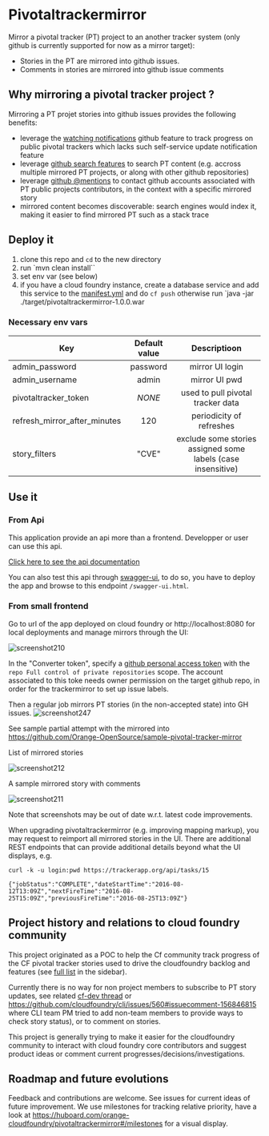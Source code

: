 # Pivotaltrackermirror

Mirror a pivotal tracker (PT) project to an another tracker system (only github is currently supported for now as a mirror target):
* Stories in the PT are mirrored into github issues.
* Comments in stories are mirrored into github issue comments


## Why mirroring a pivotal tracker project ?

Mirroring a PT projet stories into github issues provides the following benefits:
* leverage the [watching notifications](https://help.github.com/articles/about-notifications/#types-of-notifications) github feature to track progress on public pivotal trackers which lacks such self-service update notification feature
* leverage [github search features](https://help.github.com/articles/searching-github) to search PT content (e.g. accross multiple  mirrored PT projects, or along with other github repositories)
* leverage [github @mentions](https://help.github.com/articles/basic-writing-and-formatting-syntax/#mentioning-users-and-teams) to contact github accounts associated with PT public projects contributors, in the context with a specific mirrored story
* mirrored content becomes discoverable: search engines would index it, making it easier to find mirrored PT such as a stack trace

## Deploy it

1. clone this repo and `cd` to the new directory
2. run `mvn clean install``
3. set env var (see below)
4. if you have a cloud foundry instance, create a database service and add this service to the  [manifest.yml](/manifest.yml) and do `cf push` otherwise run `java -jar ./target/pivotaltrackermirror-1.0.0.war

### Necessary env vars

| Key                          | Default value      | Descriptioon       
| ---------------------------- |:------------------:|:------------------:|
| admin_password               | password           | mirror UI login    |
| admin_username               | admin              | mirror UI pwd |
| pivotaltracker_token         | *NONE*             | used to pull pivotal tracker data | 
| refresh_mirror_after_minutes | 120                | periodicity of refreshes
| story_filters                | "CVE"              | exclude some stories assigned some labels (case insensitive)        |

## Use it

### From Api

This application provide an api more than a frontend. Developper or user can use this api.

[Click here to see the api documentation](/src/docs/asciidoc/generated/api.adoc)

You can also test this api through [swagger-ui](http://swagger.io/swagger-ui/), to do so, you have to deploy the app and browse to this endpoint `/swagger-ui.html`.

### From small frontend

Go to url of the app deployed on cloud foundry or http://localhost:8080 for local deployments and manage mirrors through the UI:

![screenshot210](https://cloud.githubusercontent.com/assets/4748380/17184566/3d044c22-542d-11e6-90c7-0863a7cab0d7.png)

In the "Converter token", specify a [github personal access token](https://github.com/blog/1509-personal-api-tokens) with the  ``repo Full control of private repositories`` scope. The account associated to this toke needs owner permission on the target github repo, in order for the trackermirror to set up issue labels.


Then a regular job mirrors PT stories (in the non-accepted state) into GH issues.
![screenshot247](https://cloud.githubusercontent.com/assets/4748380/17997053/7cbee95c-6b6c-11e6-94a6-2199f626a894.png)


See sample partial attempt with the [](https://www.pivotaltracker.com/n/projects/997278) mirrored into https://github.com/Orange-OpenSource/sample-pivotal-tracker-mirror 

List of mirrored stories

![screenshot212](https://cloud.githubusercontent.com/assets/4748380/17189865/c546f448-5443-11e6-8a14-12f19eefc592.png)

A sample mirrored story with comments

![screenshot211](https://cloud.githubusercontent.com/assets/4748380/17189863/c3ddb42a-5443-11e6-8cbe-fe389181a813.png)

Note that screenshots may be out of date w.r.t. latest code improvements.

When upgrading pivotaltrackermirror (e.g. improving mapping markup), you may request to reimport all mirrored stories in the UI.
There are additional REST endpoints that can provide additional details beyond what the UI displays, e.g. 

```
curl -k -u login:pwd https://trackerapp.org/api/tasks/15

{"jobStatus":"COMPLETE","dateStartTime":"2016-08-12T13:09Z","nextFireTime":"2016-08-25T15:09Z","previousFireTime":"2016-08-25T13:09Z"}
```

## Project history and relations to cloud foundry community

This project originated as a POC to help the Cf community track progress of the CF pivotal tracker stories used to drive the cloudfoundry backlog and features (see [full list](https://github.com/cloudfoundry-community/cf-docs-contrib/wiki) in the sidebar). 

Currently there is no way for non project members to subscribe to PT story updates, see related [cf-dev thread](http://cf-dev.70369.x6.nabble.com/cf-dev-FW-issue-tracker-permissions-tt2763.html#a5014) or https://github.com/cloudfoundry/cli/issues/560#issuecomment-156846815 where CLI team PM tried to add non-team members to provide ways to check story status), or to comment on stories.

This project is generally trying to make it easier for the cloudfoundry community to interact with cloud foundry core contributors and suggest product ideas or comment current progresses/decisions/investigations.

## Roadmap and future evolutions

Feedback and contributions are welcome. See issues for current ideas of future improvement. We use milestones for tracking  relative priority, have a look at https://huboard.com/orange-cloudfoundry/pivotaltrackermirror#/milestones for a visual display.
